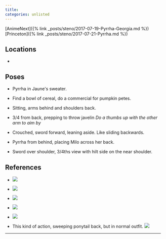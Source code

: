 ```yaml
---
title: 
categories: unlisted
---
```


[AnimeNext]({% link _posts/steno/2017-07-19-Pyrrha-Georgia.md %})
[Princeton]({% link _posts/steno/2017-07-21-Pyrrha.md %})

## Locations

- 

## Poses

* Pyrrha in Jaune's sweater. 

* Find a bowl of cereal, do a commercial for pumpkin petes.

* Sitting, arms behind and shoulders back.

* 3/4 from back, prepping to throw javelin *Do a thumbs up with the other arm to aim by*

* Crouched, sword forward, leaning aside. Like sliding backwards.

* Pyrrha from behind, placing Milo across her back. 

* Sword over shoulder, 3/4ths view with hilt side on the near shoulder.

## References

* ![](https://i.imgur.com/tOlzF33.png)

* ![](http://i.imgur.com/Z6wRmYX.png)

* ![](http://i.imgur.com/x8kV7rV.png)

* ![](http://i.imgur.com/acvz6wo.png)

* ![](http://i.imgur.com/Q9boux2.png)

* This kind of action, sweeping ponytail back, but in normal outfit. ![](http://i.imgur.com/rwV2Ild.png)

---
